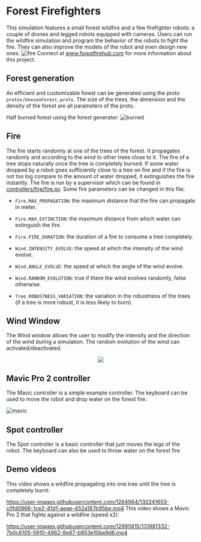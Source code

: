 # Forest Firefighters

This simulation features a small forest wildfire and a few firefighter robots: a couple of drones and legged robots equipped with cameras.
Users can run the wildfire simulation and program the behavior of the robots to fight the fire.
They can also improve the models of the robot and even design new ones.
![fire](https://user-images.githubusercontent.com/12995815/131650395-876f5ce5-ecdc-4eb7-83bc-a86f94709e32.png)
Connect at www.forestfirehub.com for more information about this project.


## Forest generation
An efficient and customizable forest can be generated using the proto `protos/UnevenForest.proto`.
The size of the trees, the dimension and the density of the forest are all parameters of the proto.

Half burned forest using the forest generator:
![burned](https://user-images.githubusercontent.com/12995815/131650414-fb5fe445-c74d-4c89-bc05-562f6a304ef3.png)


## Fire
The fire starts randomly at one of the trees of the forest.
It propagates randomly and according to the wind to other trees close to it.
The fire of a tree stops naturally once the tree is completely burned.
If some water dropped by a robot goes sufficiently close to a tree on fire and if the fire is not too big compare to the amount of water dropped, it extinguishes the fire instantly.
The fire is run by a supervisor which can be found in [controllers/fire/fire.py](controllers/fire/fire.py).
Some fire parameters can be changed in this file: 

- `Fire.MAX_PROPAGATION`: the maximum distance that the fire can propagate in meter.

- `Fire.MAX_EXTINCTION`: the maximum distance from which water can extinguish the fire.
  
- `Fire.FIRE_DURATION`: the duration of a fire to consume a tree completely.
  
- `Wind.INTENSITY_EVOLVE`: the speed at which the intensity of the wind evolve.
   
- `Wind.ANGLE_EVOLVE`: the speed at which the angle of the wind evolve.
  
- `Wind.RANDOM_EVOLUTION`: true if there the wind evolves randomly, false otherwise.
   
- `Tree.ROBUSTNESS_VARIATION`: the variation in the robustness of the trees (if a tree is more robust, it is less likely to burn).

## Wind Window
The Wind window allows the user to modify the intensity and the direction of the wind during a simulation.
The random evolution of the wind can activated/deactivated.

<div align="center"><img src="https://user-images.githubusercontent.com/12995815/131666969-df9b520f-338d-42fc-a533-8e0a161edcc1.png"></div>


## Mavic Pro 2 controller
The Mavic controller is a simple example controller.
The keyboard can be used to move the robot and drop water on the forest fire.

![mavic](https://user-images.githubusercontent.com/12995815/131667338-302ff820-19ff-4736-8195-b48d1c55a3ad.png)


## Spot controller  
The Spot controller is a basic controller that just moves the legs of the robot. The keyboard can also be used to throw water on the forest fire 


## Demo videos
This video shows a wildfire propagating into one tree until the tree is completely burnt:

https://user-images.githubusercontent.com/1264964/130241653-c0fd0966-1ce2-41d1-aeae-452a187b95be.mp4
This video shows a Mavic Pro 2 that fights against a wildfire (speed x2):

https://user-images.githubusercontent.com/12995815/131981332-7b0c6105-5910-4962-8e67-b953e10be9d6.mp4

